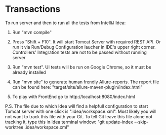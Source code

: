 # Transactions

To run server and then to run all the tests from IntelliJ Idea:

1. Run "mvn compile"

2. Press "Shift + F10". It will start Tomcat Server with required REST API. Or run it via Run/Debug Configuration laucher in IDE's upper right corner. Controllers' Integration tests are not to be passed without running server

3. Run "mvn test". UI tests will be run on Google Chrome, so it must be already installed

4. Run "mvn site" to generate human frendly Allure-reports. The report file can be found here: 
"target/site/allure-maven-plugin/index.html"

5. To play with FrontEnd go to http://localhost:8080/index.html



P.S. The file due to which Idea will find a helpfull configuration to start Tomcat server with one click is ".idea/workspace.xml". Most likely you will not want to track this file with your Git. To tell Git leave this file alone not tracking it, type this in Idea terminal window:
"git update-index --skip-worktree .idea/workspace.xml"
